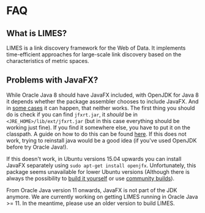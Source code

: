 # FAQ

## What is LIMES?

LIMES is a link discovery framework for the Web of Data. It implements time-efficient approaches for large-scale link discovery based on the characteristics of metric spaces. 

## Problems with JavaFX?
While Oracle Java 8 should have JavaFX included, with OpenJDK for Java 8 it depends whether the package assembler chooses to 
include JavaFX. And in [some cases](https://github.com/AKSW/LIMES-dev/issues/56) it can happen, that neither works. 
The first thing you should do is check if you can find `jfxrt.jar`, it *should* be in `<JRE_HOME>/lib/ext/jfxrt.jar` (but in this
case everything should be working just fine). If you find it somewhere else, you have to put it on the classpath. A guide
on how to do this can be found [here](http://askubuntu.com/a/609954). If this does not work, trying to reinstall java would be a good
idea (if you've used OpenJDK before try Oracle Java!).

If this doesn't work, in Ubuntu versions 15.04 upwards you can install JavaFX separately using `sudo apt-get install openjfx`.
Unfortunately, this package seems unavailable for lower Ubuntu versions (Although there is always the possibility to 
[build it yourself](https://wiki.openjdk.java.net/display/OpenJFX/Building+OpenJFX) or use [community builds](https://wiki.openjdk.java.net/display/OpenJFX/Community+Builds)).

From Oracle Java version 11 onwards, JavaFX is not part of the JDK anymore. We are currently working on getting LIMES running in Oracle Java >= 11.
In the meantime, please use an older version to build LIMES. 